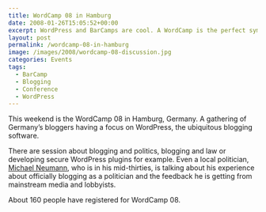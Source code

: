 ```yaml
---
title: WordCamp 08 in Hamburg
date: 2008-01-26T15:05:52+00:00
excerpt: WordPress and BarCamps are cool. A WordCamp is the perfect symbiosis.
layout: post
permalink: /wordcamp-08-in-hamburg
image: /images/2008/wordcamp-08-discussion.jpg
categories: Events
tags:
  - BarCamp
  - Blogging
  - Conference
  - WordPress
---
```

This weekend is the WordCamp 08 in Hamburg, Germany. A gathering of Germany’s bloggers having a focus on WordPress, the ubiquitous blogging software.

There are session about blogging and politics, blogging and law or developing secure WordPress plugins for example. Even a local politician, [Michael Neumann](https://web.archive.org/web/20080222055247/http://www.neumann-hamburg.de/wordpress/), who is in his mid-thirties, is talking about his experience about officially blogging as a politician and the feedback he is getting from mainstream media and lobbyists.

About 160 people have registered for WordCamp 08.